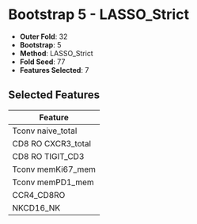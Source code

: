 # Bootstrap 5 - LASSO_Strict

- **Outer Fold**: 32
- **Bootstrap**: 5
- **Method**: LASSO_Strict
- **Fold Seed**: 77
- **Features Selected**: 7

## Selected Features

| Feature |
|---------|
| Tconv naive_total |
| CD8 RO CXCR3_total |
| CD8 RO TIGIT_CD3 |
| Tconv memKi67_mem |
| Tconv memPD1_mem |
| CCR4_CD8RO |
| NKCD16_NK |
